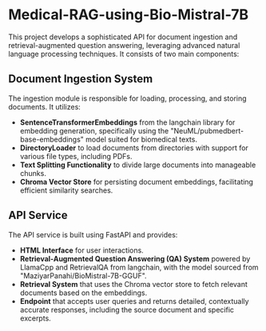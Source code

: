 # Medical-RAG-using-Bio-Mistral-7B

This project develops a sophisticated API for document ingestion and retrieval-augmented question answering, leveraging advanced natural language processing techniques. It consists of two main components:

## Document Ingestion System
The ingestion module is responsible for loading, processing, and storing documents. It utilizes:
- **SentenceTransformerEmbeddings** from the langchain library for embedding generation, specifically using the "NeuML/pubmedbert-base-embeddings" model suited for biomedical texts.
- **DirectoryLoader** to load documents from directories with support for various file types, including PDFs.
- **Text Splitting Functionality** to divide large documents into manageable chunks.
- **Chroma Vector Store** for persisting document embeddings, facilitating efficient similarity searches.

## API Service
The API service is built using FastAPI and provides:
- **HTML Interface** for user interactions.
- **Retrieval-Augmented Question Answering (QA) System** powered by LlamaCpp and RetrievalQA from langchain, with the model sourced from "MaziyarPanahi/BioMistral-7B-GGUF".
- **Retrieval System** that uses the Chroma vector store to fetch relevant documents based on the embeddings.
- **Endpoint** that accepts user queries and returns detailed, contextually accurate responses, including the source document and specific excerpts.
